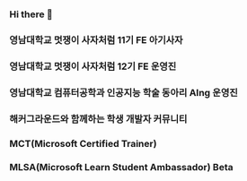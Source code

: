 ### Hi there 👋

<!--
**YoonKeumJae/YoonKeumJae** is a ✨ _special_ ✨ repository because its `README.md` (this file) appears on your GitHub profile.

Here are some ideas to get you started:

- 🔭 I’m currently working on ...
- 🌱 I’m currently learning ...
- 👯 I’m looking to collaborate on ...
- 🤔 I’m looking for help with ...
- 💬 Ask me about ...
- 📫 How to reach me: ...
- 😄 Pronouns: ...
- ⚡ Fun fact: ...
-->
### 영남대학교 멋쟁이 사자처럼 11기 FE 아기사자
### 영남대학교 멋쟁이 사자처럼 12기 FE 운영진
### 영남대학교 컴퓨터공학과 인공지능 학술 동아리 AIng 운영진
### 해커그라운드와 함께하는 학생 개발자 커뮤니티
### MCT(Microsoft Certified Trainer)
### MLSA(Microsoft Learn Student Ambassador) Beta
